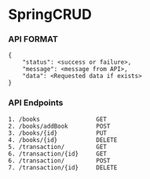 # SpringCRUD

### API FORMAT 
    {
        "status": <success or failure>, 
        "message": <message from API>, 
        "data": <Requested data if exists>
    }
### API Endpoints

    1. /books                GET
    2. /books/addBook        POST
    3. /books/{id}           PUT
    4. /books/{id}           DELETE
    5. /transaction/         GET
    6. /transaction/{id}     GET
    6. /transaction/         POST
    7. /transaction/{id}     DELETE
    